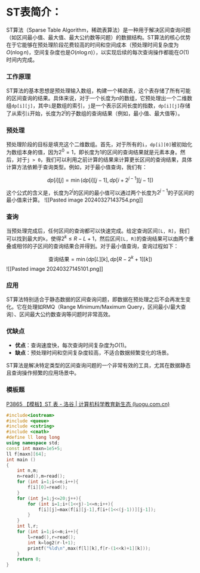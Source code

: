 # **ST表简介：**
ST算法（Sparse Table Algorithm，稀疏表算法）是一种用于解决区间查询问题（如区间最小值、最大值、最大公约数等问题）的数据结构。ST算法的核心优势在于它能够在预处理阶段花费较高的时间和空间成本（预处理时间复杂度为$O(n\log n)$，空间复杂度也是$O(n\log n)$），以实现后续的每次查询操作都能在$O(1)$时间内完成。

### 工作原理

ST算法的基本思想是预处理输入数组，构建一个稀疏表，这个表存储了所有可能的区间查询的结果。具体来说，对于一个长度为$n$的数组，它预处理出一个二维数组`dp[i][j]`，其中`i`是数组的索引，`j`是一个表示区间长度的指数，`dp[i][j]`存储了从索引`i`开始，长度为$2^j$的子数组的查询结果（例如，最小值、最大值等）。

### 预处理

预处理阶段的目标是填充这个二维数组。首先，对于所有的`i`，`dp[i][0]`被初始化为数组本身的值，因为$2^0 = 1$，即长度为1的区间的查询结果就是元素本身。然后，对于`j > 0`，我们可以利用之前计算的结果来计算更长区间的查询结果，具体计算方法依赖于查询类型。例如，对于最小值查询，我们有：

$$
dp[i][j] = \min(dp[i][j-1], dp[i + 2^{j-1}][j-1])
$$

这个公式的含义是，长度为$2^j$的区间的最小值可以通过两个长度为$2^{j-1}$的子区间的最小值来计算。
![[Pasted image 20240327143754.png]]

### 查询

当预处理完成后，任何区间的查询都可以快速完成。给定查询区间`[L, R]`，我们可以找到最大的`k`，使得$2^k \leq R - L + 1$，然后区间`[L, R]`的查询结果可以由两个重叠或相邻的子区间的查询结果合并得到。对于最小值查询，查询过程如下：

$$
\text{查询结果} = \min(dp[L][k], dp[R - 2^k + 1][k])
$$
![[Pasted image 20240327145101.png]]

### 应用

ST算法特别适合于静态数据的区间查询问题，即数据在预处理之后不会再发生变化。它在处理如RMQ（Range Minimum/Maximum Query，区间最小/最大查询）、区间最大公约数查询等问题时非常高效。

### 优缺点

- **优点**：查询速度快，每次查询时间复杂度为$O(1)$。
- **缺点**：预处理时间和空间复杂度较高，不适合数据频繁变化的场景。

ST算法是解决特定类型的区间查询问题的一个非常有效的工具，尤其在数据静态且查询操作频繁的应用场景中。


### 模板题
[P3865 【模板】ST 表 - 洛谷 | 计算机科学教育新生态 (luogu.com.cn)](https://www.luogu.com.cn/problem/P3865)
```cpp
#include<iostream>
#include <queue>
#include <cstring>
#include <cmath>
#define ll long long
using namespace std;
const int maxn=1e5+5;
ll f[maxn][64];
int main ()
{
	int n,m;
	n=read(),m=read();
	for (int i=1;i<=n;i++){
		f[i][0]=read();
	}	
	for (int j=1;j<=20;j++){
		for (int i=1;i+(1<<j)-1<=n;i++){
			f[i][j]=max(f[i][j-1],f[i+(1<<(j-1))][j-1]); 
		}
	}
	int l,r;
	for (int i=1;i<=m;i++){
		l=read(),r=read();
		int k=log2(r-l+1);
		printf("%ld\n",max(f[l][k],f[r-(1<<k)+1][k]));
	}
	return 0;
}
```



